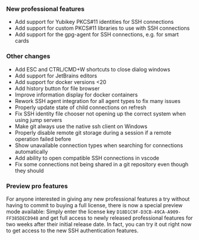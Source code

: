 ### New professional features

- Add support for Yubikey PKCS#11 identities for SSH connections
- Add support for custom PKCS#11 libraries to use with SSH connections
- Add support for the gpg-agent for SSH connections, e.g. for smart cards

### Other changes

- Add ESC and CTRL/CMD+W shortcuts to close dialog windows
- Add support for JetBrains editors
- Add support for docker versions <20
- Add history button for file browser
- Improve information display for docker containers
- Rework SSH agent integration for all agent types to fix many issues
- Properly update state of child connections on refresh
- Fix SSH identity file chooser not opening up the correct system when using jump servers
- Make git always use the native ssh client on Windows
- Properly disable remote git storage during a session if a remote operation failed before
- Show unavailable connection types when searching for connections automatically
- Add ability to open compatible SSH connections in vscode
- Fix some connections not being shared in a git repository even though they should

### Preview pro features

For anyone interested in giving any new professional features a try without having to commit to buying a full license,
there is now a special preview mode available: Simply enter the license key `D18D1C9F-D3CB-49CA-A909-FF385DECD948` and get full access to newly released professional features for two weeks after their initial release date. In fact, you can try it out right now to get access to the new SSH authentication features.
